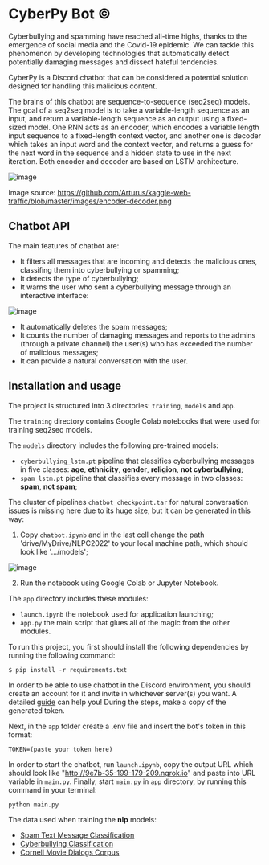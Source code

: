 # CyberPy Bot ©

Cyberbullying and spamming have reached all-time highs, thanks to the emergence of social media and the Covid-19 epidemic. We can tackle this phenomenon by developing technologies that automatically detect potentially damaging messages and dissect hateful tendencies. 

CyberPy is a Discord chatbot that can be considered a potential solution designed for handling this malicious content.

The brains of this chatbot are sequence-to-sequence (seq2seq) models. The goal of a seq2seq model is to take a variable-length sequence as an input, and return a variable-length sequence as an output using a fixed-sized model. One RNN acts as an encoder, which encodes a variable length input sequence to a fixed-length context vector, and another one is decoder which takes an input word and the context vector, and returns a guess for the next word in the sequence and a hidden state to use in the next iteration. Both encoder and decoder are based on LSTM architecture.

![image](https://user-images.githubusercontent.com/92053176/168848628-e2c6bf60-2435-4337-b540-4edd486d78fd.png)

Image source: https://github.com/Arturus/kaggle-web-traffic/blob/master/images/encoder-decoder.png

## Chatbot API

The main features of chatbot are:

- It filters all messages that are incoming and detects the malicious ones, classifing them into cyberbullying or spamming;
- It detects the type of cyberbullying;
- It warns the user who sent a cyberbullying message through an interactive interface: 

![image](https://user-images.githubusercontent.com/92053176/168859501-5d116187-8e50-4607-9fea-0091bd9771a2.png)

- It automatically deletes the spam messages;
- It counts the number of damaging messages and reports to the admins (through a private channel) the user(s) who has exceeded the number of malicious messages;
- It can provide a natural conversation with the user.

## Installation and usage

The project is structured into 3 directories: ```training```, ```models``` and ```app```.

The ```training``` directory contains Google Colab notebooks that were used for training seq2seq models.

The ```models``` directory includes the following pre-trained models:

- ```cyberbullying_lstm.pt``` pipeline that classifies cyberbullying messages in five classes: **age**, **ethnicity**, **gender**, **religion**, **not cyberbullying**;
- ```spam_lstm.pt``` pipeline that classifies every message in two classes: **spam**, **not spam**;

The cluster of pipelines ```chatbot_checkpoint.tar``` for natural conversation issues is missing here due to its huge size, but it can be generated 
in this way:

1. Copy ```chatbot.ipynb``` and in the last cell change the path 'drive/MyDrive/NLPC2022' to your local machine path, which should look like '.../models';

![image](https://user-images.githubusercontent.com/92053176/169882027-8e000088-b9a9-448f-a3f9-b8e599ea3d3f.png)

2. Run the notebook using Google Colab or Jupyter Notebook.

The ```app``` directory includes these modules:

- ```launch.ipynb``` the notebook used for application launching;
- ```app.py``` the main script that glues all of the magic from the other modules.


To run this project, you first should install the following dependencies by running the following command:

```
$ pip install -r requirements.txt
```

In order to be able to use chatbot in the Discord environment, you should create an account for it and invite in whichever server(s) you want. A detailed [guide](https://discordpy.readthedocs.io/en/stable/discord.html) can help you! During the steps, make a copy of the generated token.

Next, in the ```app``` folder create a .env file and insert the bot's token in this format:

```
TOKEN=(paste your token here)
```

In order to start the chatbot, run ```launch.ipynb```, copy the output URL which should look like "http://9e7b-35-199-179-209.ngrok.io" and paste into URL variable in ```main.py```. Finally, start ```main.py``` in ```app``` directory, by running this command in your terminal:

```
python main.py
```

The data used when training the **nlp** models:

- [Spam Text Message Classification](https://www.kaggle.com/datasets/team-ai/spam-text-message-classification)
- [Cyberbullying Classification](https://www.kaggle.com/datasets/andrewmvd/cyberbullying-classification)
- [Cornell Movie Dialogs Corpus](http://www.cs.cornell.edu/~cristian/data/cornell_movie_dialogs_corpus.zip)
